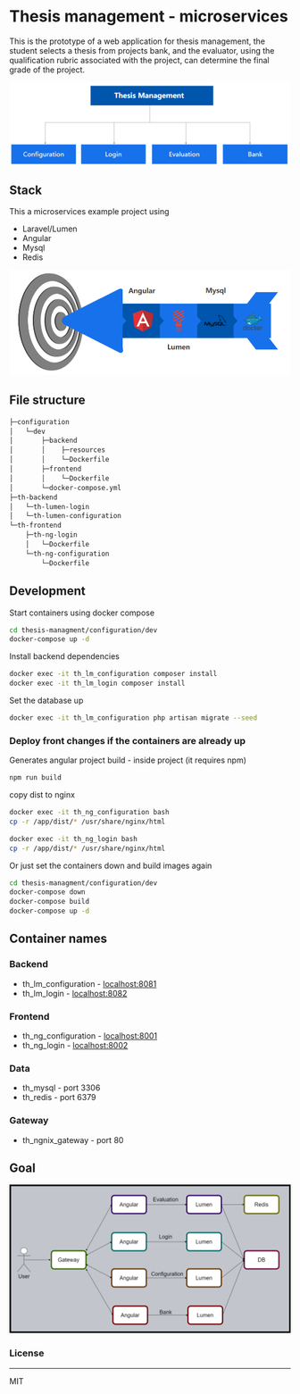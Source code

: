 # Thesis management - microservices

This is the prototype of a web application for thesis management, the student selects a thesis from projects bank, and the evaluator, using the qualification rubric associated with the project, can determine the final grade of the project.

![modules](/docs/img/modules.png)

## Stack

This a microservices example project using

- Laravel/Lumen
- Angular
- Mysql
- Redis
  
![architecture](/docs/img/stack.png)

## File structure

```bash
├─configuration
│   └─dev
│       ├─backend
│       │    ├─resources
│       │    └─Dockerfile
│       ├─frontend
│       │    └─Dockerfile
│       └─docker-compose.yml
├─th-backend
│   └─th-lumen-login
│   └─th-lumen-configuration
└─th-frontend
    ├─th-ng-login
    │   └─Dockerfile
    └─th-ng-configuration
        └─Dockerfile
```

## Development

Start containers using docker compose

```bash
cd thesis-managment/configuration/dev
docker-compose up -d
```

Install backend dependencies

```bash
docker exec -it th_lm_configuration composer install
docker exec -it th_lm_login composer install
```

Set the database up

```bash
docker exec -it th_lm_configuration php artisan migrate --seed
```

### Deploy front changes if the containers are already up

Generates angular project build - inside project (it requires npm)

```bash
npm run build
```

copy dist to nginx

```bash
docker exec -it th_ng_configuration bash
cp -r /app/dist/* /usr/share/nginx/html
```

```bash
docker exec -it th_ng_login bash
cp -r /app/dist/* /usr/share/nginx/html
```

Or just set the containers down and build images again

```bash
cd thesis-managment/configuration/dev
docker-compose down
docker-compose build
docker-compose up -d
```

## Container names

### Backend

- th_lm_configuration - [localhost:8081](http:/localhost:8081/api)
- th_lm_login - [localhost:8082](http:/localhost:8082/api)

### Frontend

- th_ng_configuration - [localhost:8001](http:/localhost:8001/)
- th_ng_login - [localhost:8002](http:/localhost:8002/)

### Data

- th_mysql - port 3306
- th_redis - port 6379

### Gateway

- th_ngnix_gateway - port 80

## Goal

![architecture](/docs/img/architecture.png)

### License

----
MIT
